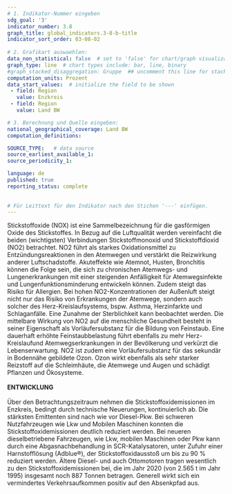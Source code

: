 ```yaml
---
# 1. Indikator-Nummer eingeben 
sdg_goal: '3' 
indicator_number: 3.8
graph_title: global_indicators.3-8-b-title
indicator_sort_order: 03-08-02
 
# 2. Grafikart auswaehlen: 
data_non_statistical: false  # set to 'false' for chart/graph visualization 
graph_type: line  # chart types include: bar, line, binary 
#graph_stacked_disaggregation: Gruppe  ## uncomment this line for stacked bars. eplace 'Geschlecht' with the field of aggregation. 
computation_units: Prozent 
data_start_values:  # initialize the field to be shown  
 - field: Region 
   value: Enzkreis
 - field: Region 
   value: Land BW

# 3. Berechnung und Quelle eingeben: 
national_geographical_coverage: Land BW
computation_definitions: 

SOURCE_TYPE:   # data source  
source_earliest_available_1: 
source_periodicity_1: 

language: de   
published: true 
reporting_status: complete
 
 
# Für Leittext für den Indikator nach den Stichen '---' einfügen. 
---
```

Stickstoffoxide (NOX) ist eine Sammelbezeichnung für die gasförmigen Oxide des Stickstoffes. In Bezug auf die Luftqualität werden vereinfacht die beiden (wichtigsten) Verbindungen Stickstoffmonoxid und Stickstoffdioxid (NO2) betrachtet. NO2 führt als starkes Oxidationsmittel zu Entzündungsreaktionen in den Atemwegen und verstärkt die Reizwirkung anderer Luftschadstoffe. Akuteffekte wie Atemnot, Husten, Bronchitis können die Folge sein, die sich zu chronischen Atemwegs- und Lungenerkrankungen mit einer steigenden Anfälligkeit für Atemwegsinfekte und Lungenfunktionsminderung entwickeln können. Zudem steigt das Risiko für Allergien. Bei hohen NO2-Konzentrationen der Außenluft steigt nicht nur das Risiko von Erkrankungen der Atemwege, sondern auch solcher des Herz-Kreislaufsystems, bspw. Asthma, Herzinfarkte und Schlaganfälle. Eine Zunahme der Sterblichkeit kann beobachtet werden. Die mittelbare Wirkung von NO2 auf die menschliche Gesundheit besteht in seiner Eigenschaft als Vorläufersubstanz für die Bildung von Feinstaub. Eine dauerhaft erhöhte Feinstaubbelastung führt ebenfalls zu mehr Herz-Kreislaufund Atemwegserkrankungen in der Bevölkerung und verkürzt die Lebenserwartung. NO2 ist zudem eine Vorläufersubstanz für das sekundär in Bodennähe gebildete Ozon. Ozon wirkt ebenfalls als sehr starker Reizstoff auf die Schleimhäute, die Atemwege und Augen und schädigt Pflanzen und Ökosysteme.<br>
<br>
**ENTWICKLUNG** <br>
<br>
Über den Betrachtungszeitraum nehmen die Stickstoffoxidemissionen im Enzkreis, bedingt durch technische Neuerungen, kontinuierlich ab. Die stärksten Emittenten sind nach wie vor Diesel-Pkw. Bei schweren Nutzfahrzeugen wie Lkw und Mobilen Maschinen konnten die Stickstoffoxidemissionen deutlich reduziert werden. Bei neueren dieselbetriebene Fahrzeugen, wie Lkw, mobilen Maschinen oder Pkw kann durch eine Abgasnachbehandlung in SCR-Katalysatoren, unter Zufuhr einer Harnstofflösung (Adblue®), der Stickstoffoxidausstoß um bis zu 90 % reduziert werden. Ältere Diesel- und auch Ottomotoren tragen wesentlich zu den Stickstoffoxidemissionen bei, die im Jahr 2020 (von 2.565 t im Jahr 1995) insgesamt noch 887 Tonnen betragen. Generell wirkt sich ein vermindertes Verkehrsaufkommen positiv auf den Absenkpfad aus.
